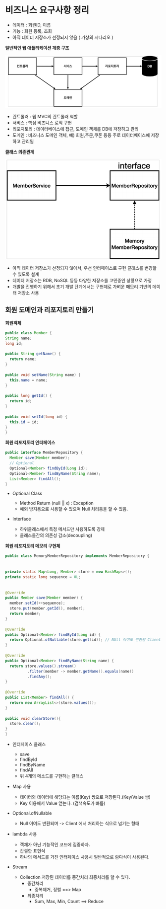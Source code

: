 # 비즈니스 요구사항 정리
* 데이터 : 회원ID, 이름
* 기능 : 회원 등록, 조회
* 아직 데이터 저장소가 선정되지 않음 ( 가상의 시나리오 )


**일반적인 웹 애플리케이션 계층 구조**

![2일차 그림](./assets/day2_1.png)

- 컨트롤러 : 웹 MVC의 컨트롤러 역할
- 서비스 : 핵심 비즈니스 로직 구현
- 리포지토리 : 데이터베이스에 접근, 도메인 객체를 DB에 저장하고 관리
- 도메인 : 비즈니스 도메인 객체, 예) 회원,주문,쿠폰 등등 주로 데이터베이스에 저장하고 관리됨

**클래스 의존관계**

![2일차 그림](./assets/day2_2.png)

- 아직 데이터 저장소가 선정되지 않아서, 우선 인터페이스로 구현 클래스를 변경할 수 있도록 설계
- 데이터 저장소는 RDB, NoSQL 등등 다양한 저장소를 고민중인 상황으로 가정
- 개발을 진행하기 위해서 초기 개발 단계에서는 구현체로 가벼운 메모리 기반의 데이터 저장소 사용

## 회원 도메인과 리포지토리 만들기
**회원객체**
  ```java
  public class Member {
  String name;
  long id;

  public String getName() {
    return name;
  }

  public void setName(String name) {
    this.name = name;
  }

  public long getId() {
    return id;
  }

  public void setId(long id) {
    this.id = id;
  }
}
  ```

**회원 리포지토리 인터페이스**
  ```java
public interface MemberRepository {
    Member save(Member member);
    // Optional
    Optional<Member> findById(Long id);
    Optional<Member> findByName(String name);
    List<Member> findAll();
}
  ```
* Optional Class
    - Method Return (null || x) : Exception
    - 예외 방지용으로 사용할 수 있으며 Null 처리등을 할 수 있음.

* Interface
    - 하위클래스에서 특정 메서드만 사용하도록 강제
    - 클래스들간의 의존성 감소(decoupling)

**회원 리포지토리 메모리 구현체**

  ```java
  public class MemoryMemberRepository implements MemberRepository {


  private static Map<Long, Member> store = new HashMap<>();
  private static long sequence = 0L;


  @Override
  public Member save(Member member) {
    member.setId(++sequence);
    store.put(member.getId(), member);
    return member;
  }

  @Override
  public Optional<Member> findById(Long id) {
    return Optional.ofNullable(store.get(id)); // NUll 이여도 반환됨 Client 에서 처리
  }

  @Override
  public Optional<Member> findByName(String name) {
    return store.values().stream()
            .filter(member -> member.getName().equals(name))
            .findAny();
  }

  @Override
  public List<Member> findAll() {
    return new ArrayList<>(store.values());
  }

  public void clearStore(){
    store.clear();
  }
}
  ```
* 인터페이스 클래스
    - save
    - findById
    - findByName
    - findAll
    - 위 4개의 메소드를 구현하는 클래스

* Map 사용
    - 데이터와 데이터에 해당되는 이름(Key) 쌍으로 저장된다.(Key/Value 쌍)
    - Key 이용해서 Value 얻는다. (검색속도가 빠름)

* Optional.ofNullable
    - Null 이여도 반환되며 -> Client 에서 처리하는 식으로 넘기는 형태

* lambda 사용
    - 객체가 아닌 기능적인 코드에 집중하자.
    - 간결한 표현식
    - 하나의 메서드를 가진 인터페이스 사용시 일반적으로 람다식이 사용된다.

* Stream
    - Collection 저장된 데이터를 중간처리 최종처리를 할 수 있다.
        + 중간처리
            + 중복제거, 정렬 ==> Map
        + 최종처리
            + Sum, Max, Min, Count ==> Reduce